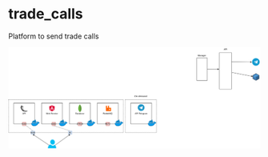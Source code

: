 # trade_calls
Platform to send trade calls

![alt text](./doc/service_arch.png "Logo Title Text 1")
